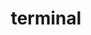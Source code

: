 ---
title: terminal
unicode_regular: \ec77
unicode_bold: \ec76
unicode_solid: \ec78
unicode_brand: 
---